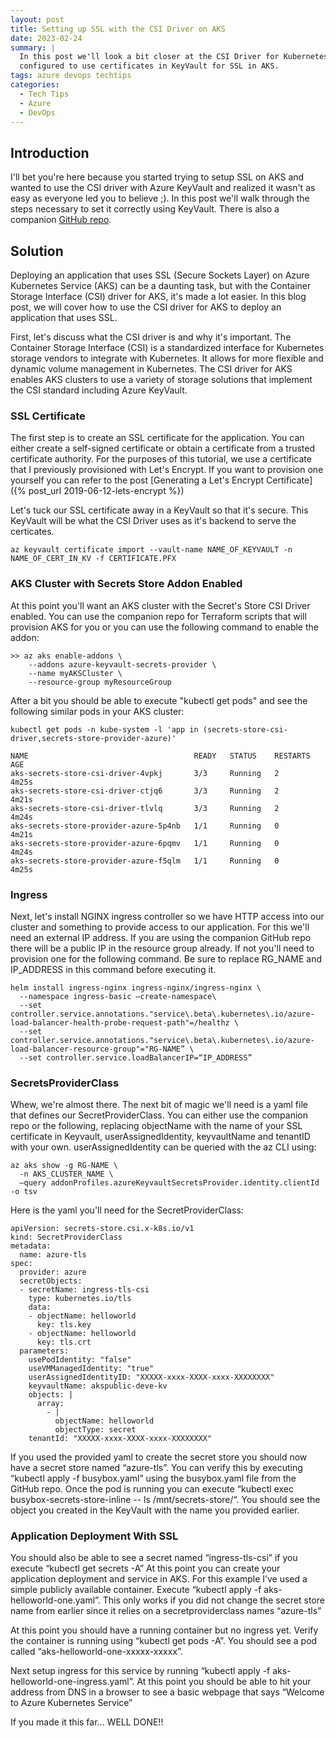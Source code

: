 ```yaml
---
layout: post
title: Setting up SSL with the CSI Driver on AKS 
date: 2023-02-24
summary: |
  In this post we'll look a bit closer at the CSI Driver for Kubernetes and how it can be 
  configured to use certificates in KeyVault for SSL in AKS.
tags: azure devops techtips
categories:
  - Tech Tips
  - Azure
  - DevOps
---
```

## Introduction
I'll bet you're here because you started trying to setup SSL on AKS and wanted to use the CSI driver with Azure KeyVault and realized it wasn't as easy as everyone led you to believe ;).  In this post we'll walk through the steps necessary to set it correctly using KeyVault.  There is also a companion [GitHub repo](http://github.com/brentmcconnell/ssl-with-csi-on-aks).

## Solution

Deploying an application that uses SSL (Secure Sockets Layer) on Azure Kubernetes Service (AKS) can be a daunting task, but with the Container Storage Interface (CSI) driver for AKS, it's made a lot easier. In this blog post, we will cover how to use the CSI driver for AKS to deploy an application that uses SSL.

First, let's discuss what the CSI driver is and why it's important. The Container Storage Interface (CSI) is a standardized interface for Kubernetes storage vendors to integrate with Kubernetes. It allows for more flexible and dynamic volume management in Kubernetes. The CSI driver for AKS enables AKS clusters to use a variety of storage solutions that implement the CSI standard including Azure KeyVault.

### SSL Certificate

The first step is to create an SSL certificate for the application. You can either create a self-signed certificate or obtain a certificate from a trusted certificate authority. For the purposes of this tutorial, we use a certificate that I previously provisioned with Let's Encrypt.  If you want to provision one yourself you can refer to the post [Generating a Let's Encrypt Certificate]({% post_url 2019-06-12-lets-encrypt %})

Let's tuck our SSL certificate away in a KeyVault so that it's secure.  This KeyVault will be what the CSI Driver uses as it's backend to serve the certicates.

```terminal
az keyvault certificate import --vault-name NAME_OF_KEYVAULT -n NAME_OF_CERT_IN_KV -f CERTIFICATE.PFX
```

### AKS Cluster with Secrets Store Addon Enabled

At this point you'll want an AKS cluster with the Secret's Store CSI Driver enabled.  You can use the companion repo for Terraform scripts that will provision AKS for you or you can use the following command to enable the addon:

```terminal
>> az aks enable-addons \
    --addons azure-keyvault-secrets-provider \
    --name myAKSCluster \
    --resource-group myResourceGroup
```

After a bit you should be able to execute "kubectl get pods" and see the following similar pods in your AKS cluster:
```terminal
kubectl get pods -n kube-system -l 'app in (secrets-store-csi-driver,secrets-store-provider-azure)'

NAME                                     READY   STATUS    RESTARTS   AGE
aks-secrets-store-csi-driver-4vpkj       3/3     Running   2          4m25s
aks-secrets-store-csi-driver-ctjq6       3/3     Running   2          4m21s
aks-secrets-store-csi-driver-tlvlq       3/3     Running   2          4m24s
aks-secrets-store-provider-azure-5p4nb   1/1     Running   0          4m21s
aks-secrets-store-provider-azure-6pqmv   1/1     Running   0          4m24s
aks-secrets-store-provider-azure-f5qlm   1/1     Running   0          4m25s

```

### Ingress

Next, let's install NGINX ingress controller so we have HTTP access into our cluster and something to provide access to our application.  For this we'll need an external IP address.  If you are using the companion GitHub repo there will be a public IP in the resource group already.  If not you'll need to provision one for the following command.  Be sure to replace RG_NAME and IP_ADDRESS in this command before executing it.

```terminal
helm install ingress-nginx ingress-nginx/ingress-nginx \
  --namespace ingress-basic —create-namespace\
  --set controller.service.annotations."service\.beta\.kubernetes\.io/azure-load-balancer-health-probe-request-path"=/healthz \
  --set controller.service.annotations."service\.beta\.kubernetes\.io/azure-load-balancer-resource-group"="RG-NAME” \
  --set controller.service.loadBalancerIP=“IP_ADDRESS”
```

### SecretsProviderClass
Whew, we're almost there.  The next bit of magic we'll need is a yaml file that defines our SecretProviderClass.  You can either use the companion repo or the following, replacing objectName with the name of your SSL certificate in Keyvault, userAssignedIdentity, keyvaultName and tenantID with your own.  userAssignedIdentity can be queried with the az CLI using:

```terminal
az aks show -g RG-NAME \
  -n AKS_CLUSTER_NAME \
  —query addonProfiles.azureKeyvaultSecretsProvider.identity.clientId -o tsv
```

Here is the yaml you'll need for the SecretProviderClass:

```terminal
apiVersion: secrets-store.csi.x-k8s.io/v1
kind: SecretProviderClass
metadata:
  name: azure-tls
spec:
  provider: azure
  secretObjects:
  - secretName: ingress-tls-csi
    type: kubernetes.io/tls
    data: 
    - objectName: helloworld
      key: tls.key
    - objectName: helloworld
      key: tls.crt
  parameters:
    usePodIdentity: "false"
    useVMManagedIdentity: "true"
    userAssignedIdentityID: "XXXXX-xxxx-XXXX-xxxx-XXXXXXXX"
    keyvaultName: akspublic-deve-kv
    objects: |
      array:
        - |
          objectName: helloworld
          objectType: secret
    tenantId: "XXXXX-xxxx-XXXX-xxxx-XXXXXXXX"
```

If you used the provided yaml to create the secret store you should now have a secret store named “azure-tls”. You can verify this by executing “kubectl apply -f busybox.yaml” using the busybox.yaml file from the GitHub repo. Once the pod is running you can execute “kubectl exec busybox-secrets-store-inline -- ls /mnt/secrets-store/“. You should see the object you created in the KeyVault with the name you provided earlier.

### Application Deployment With SSL
You should also be able to see a secret named “ingress-tls-csi” if you execute “kubectl get secrets -A”
At this point you can create your application deployment and service in AKS. For this example I’ve used a simple publicly available container. Execute “kubectl apply -f aks-helloworld-one.yaml”. This only works if you did not change the secret store name from earlier since it relies on a secretproviderclass names “azure-tls”

At this point you should have a running container but no ingress yet. Verify the container is running using “kubectl get pods -A”. You should see a pod called “aks-helloworld-one-xxxxx-xxxxx”.

Next setup ingress for this service by running “kubectl apply -f aks-helloworld-one-ingress.yaml”.
At this point you should be able to hit your address from DNS in a browser to see a basic webpage that says “Welcome to Azure Kubernetes Service”

If you made it this far... WELL DONE!!